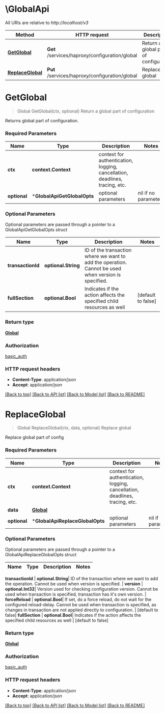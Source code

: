 # \GlobalApi

All URIs are relative to *http://localhost/v3*

Method | HTTP request | Description
------------- | ------------- | -------------
[**GetGlobal**](GlobalApi.md#GetGlobal) | **Get** /services/haproxy/configuration/global | Return a global part of configuration
[**ReplaceGlobal**](GlobalApi.md#ReplaceGlobal) | **Put** /services/haproxy/configuration/global | Replace global


# **GetGlobal**
> Global GetGlobal(ctx, optional)
Return a global part of configuration

Returns global part of configuration.

### Required Parameters

Name | Type | Description  | Notes
------------- | ------------- | ------------- | -------------
 **ctx** | **context.Context** | context for authentication, logging, cancellation, deadlines, tracing, etc.
 **optional** | ***GlobalApiGetGlobalOpts** | optional parameters | nil if no parameters

### Optional Parameters
Optional parameters are passed through a pointer to a GlobalApiGetGlobalOpts struct

Name | Type | Description  | Notes
------------- | ------------- | ------------- | -------------
 **transactionId** | **optional.String**| ID of the transaction where we want to add the operation. Cannot be used when version is specified. | 
 **fullSection** | **optional.Bool**| Indicates if the action affects the specified child resources as well | [default to false]

### Return type

[**Global**](global.md)

### Authorization

[basic_auth](../README.md#basic_auth)

### HTTP request headers

 - **Content-Type**: application/json
 - **Accept**: application/json

[[Back to top]](#) [[Back to API list]](../README.md#documentation-for-api-endpoints) [[Back to Model list]](../README.md#documentation-for-models) [[Back to README]](../README.md)

# **ReplaceGlobal**
> Global ReplaceGlobal(ctx, data, optional)
Replace global

Replace global part of config

### Required Parameters

Name | Type | Description  | Notes
------------- | ------------- | ------------- | -------------
 **ctx** | **context.Context** | context for authentication, logging, cancellation, deadlines, tracing, etc.
  **data** | [**Global**](Global.md)|  | 
 **optional** | ***GlobalApiReplaceGlobalOpts** | optional parameters | nil if no parameters

### Optional Parameters
Optional parameters are passed through a pointer to a GlobalApiReplaceGlobalOpts struct

Name | Type | Description  | Notes
------------- | ------------- | ------------- | -------------

 **transactionId** | **optional.String**| ID of the transaction where we want to add the operation. Cannot be used when version is specified. | 
 **version** | **optional.Int32**| Version used for checking configuration version. Cannot be used when transaction is specified, transaction has it&#39;s own version. | 
 **forceReload** | **optional.Bool**| If set, do a force reload, do not wait for the configured reload-delay. Cannot be used when transaction is specified, as changes in transaction are not applied directly to configuration. | [default to false]
 **fullSection** | **optional.Bool**| Indicates if the action affects the specified child resources as well | [default to false]

### Return type

[**Global**](global.md)

### Authorization

[basic_auth](../README.md#basic_auth)

### HTTP request headers

 - **Content-Type**: application/json
 - **Accept**: application/json

[[Back to top]](#) [[Back to API list]](../README.md#documentation-for-api-endpoints) [[Back to Model list]](../README.md#documentation-for-models) [[Back to README]](../README.md)

